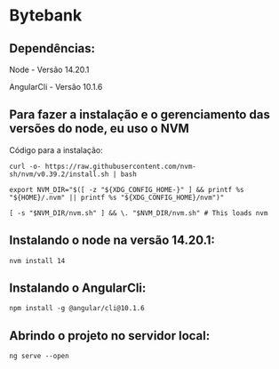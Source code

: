 # Bytebank

## Dependências:

Node - Versão 14.20.1

AngularCli - Versão 10.1.6

## Para fazer a instalação e o gerenciamento das versões do node, eu uso o NVM

Código para a instalação:

`curl -o- https://raw.githubusercontent.com/nvm-sh/nvm/v0.39.2/install.sh | bash`

`export NVM_DIR="$([ -z "${XDG_CONFIG_HOME-}" ] && printf %s "${HOME}/.nvm" || printf %s "${XDG_CONFIG_HOME}/nvm")"`

`[ -s "$NVM_DIR/nvm.sh" ] && \. "$NVM_DIR/nvm.sh" # This loads nvm`

## Instalando o node na versão 14.20.1:

`nvm install 14`

## Instalando o AngularCli:

`npm install -g @angular/cli@10.1.6`

## Abrindo o projeto no servidor local:

`ng serve --open`
